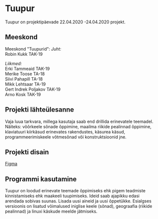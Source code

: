 # Tuupur

Tuupur on projektipäevade 22.04.2020 -24.04.2020 projekt.

## Meeskond

Meeskond "Tuupurid":
_Juht:_  
Robin Kukk TAK-19  

_Liikmed:_    
Erki Tammeaid TAK-19  
            Merike Toose TA-18  
            Siivi Pahapill TA-18  
            Mikk Lehtsaar TA-19  
            Gert Indrek Poljakov TAK-19  
            Arno Kosk TAK-19  
            
## Projekti lähteülesanne

Vaja luua tarkvara, millega kasutaja saab end drillida erinevatele teemadel.
Näiteks: võõrkeele sõnade õppimine, maailma riikide pealinnad õppimine, klaviatuuri kiirkäsud erinevates rakendustes, 
käsurea käsud, programmeerimiskeele võtmesõnad või konstruktsioonid jne.

## Projekti disain

[Figma](https://www.figma.com/file/BhYSx9Xo7ceykVDZTaZPTu/5-projektip%C3%A4ev?node-id=0%3A1)

## Programmi kasutamine

Tuupur on loodud erinevate teemade õppimiseks ehk pigem teadmiste kinnistamiseks ehk maakeeli tuupimiseks. 
Ideid saab ajapikku edasi arendada sobivas suunas. Lisada uusi aineid ja uusi õppetükke.
Esialgses versioonis on lisatud võimalused iniglise keele (sõnad), geograafia (riikide pealinnad) ja linuxi käskude meelde jätmiseks.


            

